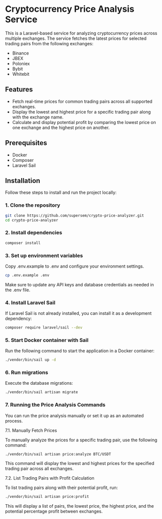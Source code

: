 # Cryptocurrency Price Analysis Service

This is a Laravel-based service for analyzing cryptocurrency prices across multiple exchanges. The service fetches the latest prices for selected trading pairs from the following exchanges:

- Binance
- JBEX
- Poloniex
- Bybit
- Whitebit

## Features

- Fetch real-time prices for common trading pairs across all supported exchanges.
- Display the lowest and highest price for a specific trading pair along with the exchange name.
- Calculate and display potential profit by comparing the lowest price on one exchange and the highest price on another.

## Prerequisites

- Docker
- Composer
- Laravel Sail

## Installation

Follow these steps to install and run the project locally:

### 1. Clone the repository

```bash
git clone https://github.com/supersem/crypto-price-analyzer.git
cd crypto-price-analyzer
```
### 2. Install dependencies
```bash
composer install
```
### 3. Set up environment variables
Copy .env.example to .env and configure your environment settings.

```bash
cp .env.example .env
```
Make sure to update any API keys and database credentials as needed in the .env file.

### 4. Install Laravel Sail
If Laravel Sail is not already installed, you can install it as a development dependency:

```bash
composer require laravel/sail --dev
```
### 5. Start Docker container with Sail
Run the following command to start the application in a Docker container:

```bash
./vendor/bin/sail up -d
```
### 6. Run migrations
Execute the database migrations:

```bash
./vendor/bin/sail artisan migrate
```
### 7. Running the Price Analysis Commands
You can run the price analysis manually or set it up as an automated process.

7.1. Manually Fetch Prices

To manually analyze the prices for a specific trading pair, use the following command:

```bash
./vendor/bin/sail artisan price:analyze BTC/USDT
```
This command will display the lowest and highest prices for the specified trading pair across all exchanges.

7.2. List Trading Pairs with Profit Calculation

To list trading pairs along with their potential profit, run:

```bash
./vendor/bin/sail artisan price:profit
```
This will display a list of pairs, the lowest price, the highest price, and the potential percentage profit between exchanges.

